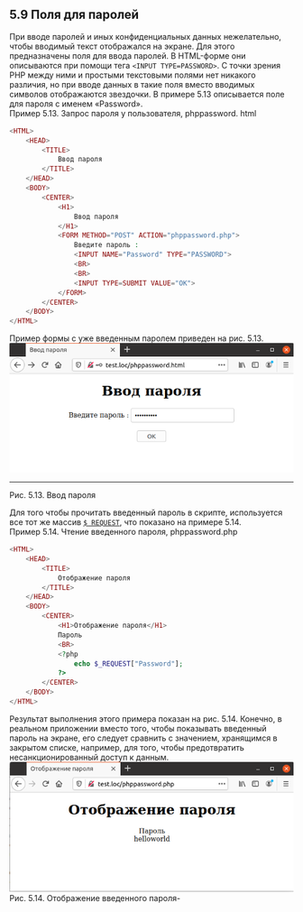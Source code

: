 ## 5.9 Поля для паролей
При вводе паролей и иных конфиденциальных данных нежелательно, чтобы
вводимый текст отображался на экране. Для этого предназначены поля для 
ввода паролей. В HTML-форме они описываются при помощи тега `<INРUT
TYPE=PASSWORD>`. С точки зрения РНР между ними и простыми текстовыми 
полями нет никакого различия, но при вводе данных в такие поля вместо 
вводимых символов отображаются звездочки. В примере 5.13 описывается поле для
пароля с именем «Password».  
Пример 5.13. Запрос пароля у пользователя, phppassword. html
```php
<HTML>
    <HEAD>
        <TITLE>
            Ввод пароля
        </TITLE>
    </HEAD>
    <BODY>
        <CENTER>
            <H1>
                Ввод пароля
            </H1>
            <FORM METHOD="POST" ACTION="phppassword.php">
                Введите пароль :
                <INPUT NAME="Password" TYPE="PASSWORD">
                <BR>
                <BR>
                <INPUT TYPE=SUBMIT VALUE="OK">
            </FORM>
        </CENTER>
    </BODY>
</HTML>
```  
Пример формы с уже введенным паролем приведен на рис. 5.13.
![Ввод пароля](images/polya-dlya-parolej.png)
*****
Рис. 5.13. Ввод пароля  

Для того чтобы прочитать введенный пароль в скрипте, используется все тот же массив [`$ REQUEST`](https://www.php.net/manual/ru/reserved.variables.request.php), что показано на примере 5.14.  
Пример 5.14. Чтение введенного пароля, phppassword.php
```php
<HTML>
    <HEAD>
        <TITLE>
            Отображение пароля
        </TITLE>
    </HEAD>
    <BODY>
        <CENTER>
            <H1>Отображение пароля</H1>
            Пароль
            <BR>
            <?php
                echo $_REQUEST["Password"];
            ?>
        </CENTER>
    </BODY>
</HTML>
```
Результат выполнения этого примера показан на рис. 5.14. Конечно, в реальном приложении вместо того, чтобы показывать введенный пароль на экране, его следует сравнить с значением, хранящимся в закрытом списке, например, для того, чтобы предотвратить несанкционированный доступ к данным.  
![Отображение пароля](images/polya-dlya-parolej2.png)
Рис. 5.14. Отображение введенного пароля-